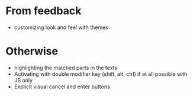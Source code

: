 # From feedback
* customizing look and feel with themes

# Otherwise
* highlighting the matched parts in the texts
* Activating with double modifier key (shift, alt, ctrl) if at all possible with JS only
* Explicit visual cancel and enter buttons
